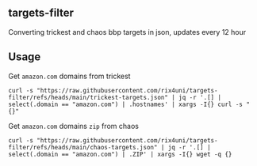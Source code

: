## targets-filter
Converting trickest and chaos bbp targets in json, updates every 12 hour

## Usage
Get `amazon.com` domains from trickest
```
curl -s "https://raw.githubusercontent.com/rix4uni/targets-filter/refs/heads/main/trickest-targets.json" | jq -r '.[] | select(.domain == "amazon.com") | .hostnames' | xargs -I{} curl -s "{}"
```

Get `amazon.com` domains `zip` from chaos
```
curl -s "https://raw.githubusercontent.com/rix4uni/targets-filter/refs/heads/main/chaos-targets.json" | jq -r '.[] | select(.domain == "amazon.com") | .ZIP' | xargs -I{} wget -q {}
```